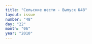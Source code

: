```yaml
---
title: "Сельские вести - Выпуск №48"
layout: issue
number: "48"
day: "22"
month: "06"
year: "2010"
---
```

